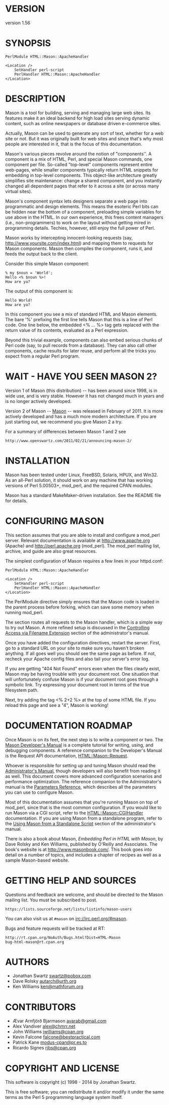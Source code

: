 # VERSION

version 1.56

# SYNOPSIS

    PerlModule HTML::Mason::ApacheHandler

    <Location />
        SetHandler perl-script
        PerlHandler HTML::Mason::ApacheHandler
    </Location>

# DESCRIPTION

Mason is a tool for building, serving and managing large web
sites. Its features make it an ideal backend for high load sites
serving dynamic content, such as online newspapers or database driven
e-commerce sites.

Actually, Mason can be used to generate any sort of text, whether for
a web site or not.  But it was originally built for web sites and
since that's why most people are interested in it, that is the focus
of this documentation.

Mason's various pieces revolve around the notion of "components''. A
component is a mix of HTML, Perl, and special Mason commands, one
component per file. So-called "top-level" components represent entire
web-pages, while smaller components typically return HTML snippets for
embedding in top-level components. This object-like architecture
greatly simplifies site maintenance: change a shared component, and
you instantly changed all dependent pages that refer to it across a
site (or across many virtual sites).

Mason's component syntax lets designers separate a web page into
programmatic and design elements. This means the esoteric Perl bits
can be hidden near the bottom of a component, preloading simple
variables for use above in the HTML. In our own experience, this frees
content managers (i.e., non-programmers) to work on the layout without
getting mired in programming details. Techies, however, still enjoy
the full power of Perl.

Mason works by intercepting innocent-looking requests (say,
http://www.yoursite.com/index.html) and mapping them to requests for
Mason components.  Mason then compiles the component, runs it, and
feeds the output back to the client.

Consider this simple Mason component:

    % my $noun = 'World';
    Hello <% $noun %>!
    How are ya?

The output of this component is:

    Hello World!
    How are ya?

In this component you see a mix of standard HTML and Mason
elements. The bare '%' prefixing the first line tells Mason that this
is a line of Perl code. One line below, the embedded <%
...&nbsp;%> tag gets replaced with the return value of its contents,
evaluated as a Perl expression.

Beyond this trivial example, components can also embed serious chunks
of Perl code (say, to pull records from a database). They can also
call other components, cache results for later reuse, and perform all
the tricks you expect from a regular Perl program.

# WAIT - HAVE YOU SEEN MASON 2?

Version 1 of Mason (this distribution) -- has been around since 1998, is in
wide use, and is very stable. However it has not changed much in years and
is no longer actively developed.

Version 2 of Mason -- [Mason](https://metacpan.org/pod/Mason) -- was released in February of 2011. It is more
actively developed and has a much more modern architecture. If you are just
starting out, we recommend you give Mason 2 a try.

For a summary of differences between Mason 1 and 2 see

    http://www.openswartz.com/2011/02/21/announcing-mason-2/

# INSTALLATION

Mason has been tested under Linux, FreeBSD, Solaris, HPUX, and
Win32. As an all-Perl solution, it should work on any machine that has
working versions of Perl 5.00503+, mod\_perl, and the required CPAN
modules.

Mason has a standard MakeMaker-driven installation. See the README
file for details.

# CONFIGURING MASON

This section assumes that you are able to install and configure a
mod\_perl server. Relevant documentation is available at
http://www.apache.org (Apache) and http://perl.apache.org
(mod\_perl). The mod\_perl mailing list, archive, and guide are also
great resources.

The simplest configuration of Mason requires a few lines in your
httpd.conf:

    PerlModule HTML::Mason::ApacheHandler

    <Location />
        SetHandler perl-script
        PerlHandler HTML::Mason::ApacheHandler
    </Location>

The PerlModule directive simply ensures that the Mason code is loaded
in the parent process before forking, which can save some memory when
running mod\_perl.

The <Location> section routes all requests to the Mason handler, which
is a simple way to try out Mason. A more refined setup is discussed
in the [Controlling Access via Filename Extension](https://metacpan.org/pod/HTML::Mason::Admin#Controlling-Access-via-Filename-Extension) section of the administrator's manual.

Once you have added the configuration directives, restart the
server. First, go to a standard URL on your site to make sure you
haven't broken anything. If all goes well you should see the same page
as before. If not, recheck your Apache config files and also tail your
server's error log.

If you are getting "404 Not Found" errors even when the files clearly
exist, Mason may be having trouble with your document root. One
situation that will unfortunately confuse Mason is if your document
root goes through a symbolic link. Try expressing your document root
in terms of the true filesystem path.

Next, try adding the tag <% 2+2 %> at the top of some HTML file. If you
reload this page and see a "4", Mason is working!

# DOCUMENTATION ROADMAP

Once Mason is on its feet, the next step is to write a component or
two. The [Mason Developer's Manual](https://metacpan.org/pod/HTML::Mason::Devel) is a
complete tutorial for writing, using, and debugging components. A
reference companion to the Developer's Manual is the Request API
documentation, [HTML::Mason::Request](https://metacpan.org/pod/HTML::Mason::Request).

Whoever is responsible for setting up and tuning Mason should read the
[Administrator's Manual](https://metacpan.org/pod/HTML::Mason::Admin), though developers
will also benefit from reading it as well. This document covers more
advanced configuration scenarios and performance optimization. The
reference companion to the Administrator's manual is the
[Parameters Reference](https://metacpan.org/pod/HTML::Mason::Params), which describes all the
parameters you can use to configure Mason.

Most of this documentation assumes that you're running Mason on top of
mod\_perl, since that is the most common configuration.  If you would
like to run Mason via a CGI script, refer to the
[HTML::Mason::CGIHandler](https://metacpan.org/pod/HTML::Mason::CGIHandler) documentation.
If you are using Mason from a standalone program, refer to
the [Using Mason from a Standalone Script](https://metacpan.org/pod/HTML::Mason::Admin#Using-Mason-from-a-Standalone-Script) section of the administrator's manual.

There is also a book about Mason, _Embedding Perl in HTML with
Mason_, by Dave Rolsky and Ken Williams, published by O'Reilly and
Associates.  The book's website is at http://www.masonbook.com/.  This
book goes into detail on a number of topics, and includes a chapter of
recipes as well as a sample Mason-based website.

# GETTING HELP AND SOURCES

Questions and feedback are welcome, and should be directed to the Mason
mailing list. You must be subscribed to post.

    https://lists.sourceforge.net/lists/listinfo/mason-users

You can also visit us at `#mason` on [irc://irc.perl.org/#mason](irc://irc.perl.org/#mason).

Bugs and feature requests will be tracked at RT:

    http://rt.cpan.org/NoAuth/Bugs.html?Dist=HTML-Mason
    bug-html-mason@rt.cpan.org

# AUTHORS

- Jonathan Swartz <swartz@pobox.com>
- Dave Rolsky <autarch@urth.org>
- Ken Williams <ken@mathforum.org>

# CONTRIBUTORS

- Ævar Arnfjörð Bjarmason <avarab@gmail.com>
- Alex Vandiver <alex@chmrr.net>
- John Williams <jwilliams@cpan.org>
- Kevin Falcone <falcone@bestpractical.com>
- Patrick Kane <modus-cpan@pr.es.to>
- Ricardo Signes <rjbs@cpan.org>

# COPYRIGHT AND LICENSE

This software is copyright (c) 1998 - 2014 by Jonathan Swartz.

This is free software; you can redistribute it and/or modify it under
the same terms as the Perl 5 programming language system itself.
